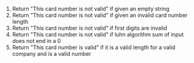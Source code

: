 1. Return "This card number is not valid" if given an empty string
2. Return "This card number is not valid" if given an invalid card number length
3. Return "This card number is not valid" if first digits are invalid
4. Return "This card number is not valid" if luhn algorithm sum of input does not end in a 0
5. Return "This card number is valid" if it is a valid length for a valid company and is a valid number